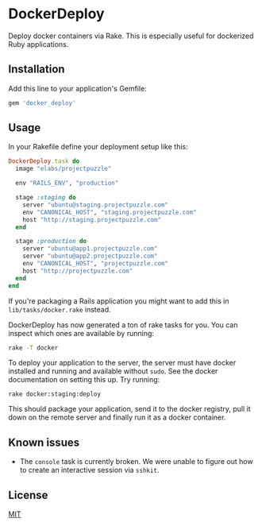# DockerDeploy

Deploy docker containers via Rake. This is especially useful for dockerized
Ruby applications.

## Installation

Add this line to your application's Gemfile:

``` ruby
gem 'docker_deploy'
```

## Usage

In your Rakefile define your deployment setup like this:

``` ruby
DockerDeploy.task do
  image "elabs/projectpuzzle"

  env "RAILS_ENV", "production"

  stage :staging do
    server "ubuntu@staging.projectpuzzle.com"
    env "CANONICAL_HOST", "staging.projectpuzzle.com"
    host "http://staging.projectpuzzle.com"
  end

  stage :production do
    server "ubuntu@app1.projectpuzzle.com"
    server "ubuntu@app2.projectpuzzle.com"
    env "CANONICAL_HOST", "projectpuzzle.com"
    host "http://projectpuzzle.com"
  end
end
```

If you're packaging a Rails application you might want to add this in
`lib/tasks/docker.rake` instead.

DockerDeploy has now generated a ton of rake tasks for you. You can inspect
which ones are available by running:

``` sh
rake -T docker
```

To deploy your application to the server, the server must have docker installed
and running and available without `sudo`. See the docker documentation on setting
this up. Try running:

```
rake docker:staging:deploy
```

This should package your application, send it to the docker registry, pull it down
on the remote server and finally run it as a docker container.

## Known issues

* The `console` task is currently broken. We were unable to figure out how to
create an interactive session via `sshkit`.

## License

[MIT](LICENSE.txt)

